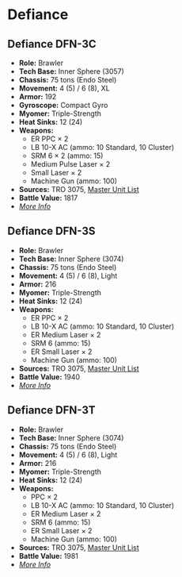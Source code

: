# Defiance
## Defiance DFN-3C
- **Role:** Brawler
- **Tech Base:** Inner Sphere (3057)
- **Chassis:** 75 tons (Endo Steel)
- **Movement:** 4 (5) / 6 (8), XL
- **Armor:** 192
- **Gyroscope:** Compact Gyro
- **Myomer:** Triple-Strength
- **Heat Sinks:** 12 (24)
- **Weapons:**
  - ER PPC × 2
  - LB 10-X AC (ammo: 10 Standard, 10 Cluster)
  - SRM 6 × 2 (ammo: 15)
  - Medium Pulse Laser × 2
  - Small Laser × 2
  - Machine Gun (ammo: 100)
- **Sources:** TRO 3075, [Master Unit List](http://masterunitlist.info/Unit/Details/849/defiance-dfn-3c)
- **Battle Value:** 1817
- [*More Info*](defiance/defiance_dfn-3c.md)

## Defiance DFN-3S
- **Role:** Brawler
- **Tech Base:** Inner Sphere (3074)
- **Chassis:** 75 tons (Endo Steel)
- **Movement:** 4 (5) / 6 (8), Light
- **Armor:** 216
- **Myomer:** Triple-Strength
- **Heat Sinks:** 12 (24)
- **Weapons:**
  - ER PPC × 2
  - LB 10-X AC (ammo: 10 Standard, 10 Cluster)
  - ER Medium Laser × 2
  - SRM 6 (ammo: 15)
  - ER Small Laser × 2
  - Machine Gun (ammo: 100)
- **Sources:** TRO 3075, [Master Unit List](http://masterunitlist.info/Unit/Details/850/defiance-dfn-3s)
- **Battle Value:** 1940
- [*More Info*](defiance/defiance_dfn-3s.md)

## Defiance DFN-3T
- **Role:** Brawler
- **Tech Base:** Inner Sphere (3074)
- **Chassis:** 75 tons (Endo Steel)
- **Movement:** 4 (5) / 6 (8), Light
- **Armor:** 216
- **Myomer:** Triple-Strength
- **Heat Sinks:** 12 (24)
- **Weapons:**
  - PPC × 2
  - LB 10-X AC (ammo: 10 Standard, 10 Cluster)
  - ER Medium Laser × 2
  - SRM 6 (ammo: 15)
  - ER Small Laser × 2
  - Machine Gun (ammo: 100)
- **Sources:** TRO 3075, [Master Unit List](http://masterunitlist.info/Unit/Details/851/defiance-dfn-3t)
- **Battle Value:** 1981
- [*More Info*](defiance/defiance_dfn-3t.md)


